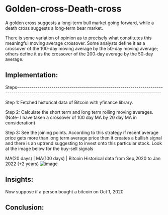 # Golden-cross-Death-cross
A golden cross suggests a long-term bull market going forward, while a death cross suggests a long-term bear market.

There is some variation of opinion as to precisely what constitutes this meaningful moving average crossover. Some analysts define it as a crossover of the 100-day moving average by the 50-day moving average; others define it as the crossover of the 200-day average by the 50-day average.


## Implementation:

Steps-----------------------------------------------------------------------------------------------------------------------------------------------------

Step 1: Fetched historical data of Bitcoin with yfinance library.

Step 2: Calculate the short term and long term rolling moving averages. (Note- I have taken a crossover of 100 day MA by 20 day MA in consideration)

Step 3: See the joining points. According to this strategy if recent average price gets more than long term average price then it creates a bullish signal and there is an uptrend suggesting to invest onto this particular stock. Look at the image below for the buy-sell signals

MA(20 days) | MA(100 days) | Bitcoin Historical data from Sep,2020 to Jan 2022 (+2 years)
![image](https://user-images.githubusercontent.com/73078264/150806878-37c60e44-8b74-4b0e-96ed-5d63f3797156.png)

## Insights:
Now suppose if a person bought a bitcoin on Oct 1, 2020

## Conclusion:

